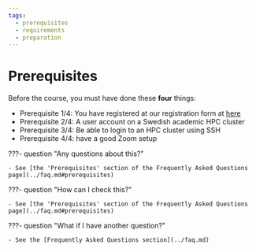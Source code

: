 ```yaml
---
tags:
  - prerequisites
  - requirements
  - preparation
---
```


# Prerequisites

Before the course, you must have done these **four** things:

- Prerequisite 1/4: You have registered at our registration form at [here](https://forms.gle/kzazFVBBo6HPHfub9)
- Prerequisite 2/4: A user account on a Swedish academic HPC cluster
- Prerequisite 3/4: Be able to login to an HPC cluster using SSH
- Prerequisite 4/4: have a good Zoom setup

<!-- New procedure after 2025-03-04

Before the course, you must have done these **five** things:

- Prerequisite 1/5: You have registered at our registration form at [here](https://forms.gle/kzazFVBBo6HPHfub9)
- Prerequisite 2/5: You have registered at SUPR [here](https://supr.naiss.se/person/register/)
- Prerequisite 3/5: You have requested (and obtained) access to the 'Intro to Python' NAISS project at SUPR for your favorite HPC cluster
- Prerequisite 4/5: Be able to login to your HPC cluster using SSH
- Prerequisite 5/5: have a good Zoom setup

-->

???- question "Any questions about this?"

    - See [the 'Prerequisites' section of the Frequently Asked Questions page](../faq.md#prerequisites)

???- question "How can I check this?"

    - See [the 'Prerequisites' section of the Frequently Asked Questions page](../faq.md#prerequisites)

???- question "What if I have another question?"

    - See the [Frequently Asked Questions section](../faq.md)

